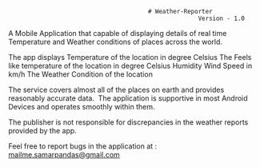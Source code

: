                                            # Weather-Reporter
                                                         Version - 1.0

A Mobile Application that capable of displaying details of real time Temperature and Weather conditions of places across the world.

The app displays
Temperature of the location in degree Celsius
The Feels like temperature of the location in degree Celsius
Humidity 
Wind Speed in km/h 
The Weather Condition of the location

The service covers almost all of the places on earth and provides reasonably accurate data. 
The application is supportive in most Android Devices and operates smoothly within them.

The publisher is not responsible for discrepancies in the weather reports provided by the app.

Feel free to report bugs in the application at : mailme.samarpandas@gmail.com
